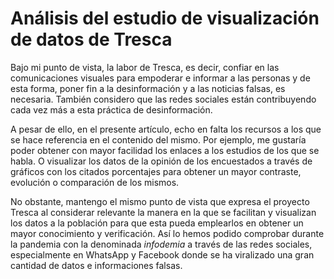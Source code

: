 # Análisis del estudio de visualización de datos de Tresca
Bajo mi punto de vista, la labor de Tresca, es decir, confiar en las comunicaciones visuales para empoderar e informar a las personas y de esta forma, poner fin a la desinformación y a las noticias falsas, es necesaria. También considero que las redes sociales están contribuyendo cada vez más a esta práctica de desinformación.

A pesar de ello, en el presente artículo, echo en falta los recursos a los que se hace referencia en el contenido del mismo. Por ejemplo, me gustaría poder obtener con mayor facilidad los enlaces a los estudios de los que se habla. O visualizar los datos de la opinión de los encuestados a través de gráficos con los citados porcentajes para obtener un mayor contraste, evolución o comparación de los mismos.

No obstante, mantengo el mismo punto de vista que expresa el proyecto Tresca al considerar relevante la manera en la que se facilitan y visualizan los datos a la población para que esta pueda emplearlos en obtener un mayor conocimiento y verificación. Así lo hemos podido comprobar durante la pandemia con la denominada *infodemia* a través de las redes sociales, especialmente en WhatsApp y Facebook donde se ha viralizado una gran cantidad de datos e informaciones falsas.
